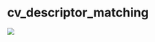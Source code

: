 # cv_descriptor_matching

<img src="https://github.com/noplaxochia/cv_descriptor_matching/blob/master/descriptor_matching/images/Matching%20keypoints%20between%20two%20camera%20images%20(best%2050).png">
